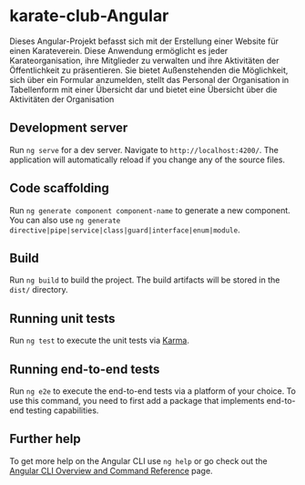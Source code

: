 # karate-club-Angular

Dieses Angular-Projekt befasst sich mit der Erstellung einer Website für einen Karateverein. Diese Anwendung ermöglicht es jeder Karateorganisation, ihre Mitglieder zu verwalten und ihre Aktivitäten der Öffentlichkeit zu präsentieren. Sie bietet Außenstehenden die Möglichkeit, sich über ein Formular anzumelden, stellt das Personal der Organisation in Tabellenform mit einer Übersicht dar und bietet eine Übersicht über die Aktivitäten der Organisation
## Development server

Run `ng serve` for a dev server. Navigate to `http://localhost:4200/`. The application will automatically reload if you change any of the source files.

## Code scaffolding

Run `ng generate component component-name` to generate a new component. You can also use `ng generate directive|pipe|service|class|guard|interface|enum|module`.

## Build

Run `ng build` to build the project. The build artifacts will be stored in the `dist/` directory.

## Running unit tests

Run `ng test` to execute the unit tests via [Karma](https://karma-runner.github.io).

## Running end-to-end tests

Run `ng e2e` to execute the end-to-end tests via a platform of your choice. To use this command, you need to first add a package that implements end-to-end testing capabilities.

## Further help

To get more help on the Angular CLI use `ng help` or go check out the [Angular CLI Overview and Command Reference](https://angular.io/cli) page.

